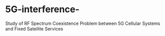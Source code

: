 # 5G-interference-
Study of RF Spectrum Coexistence Problem between 5G Cellular Systems and Fixed Satellite Services
